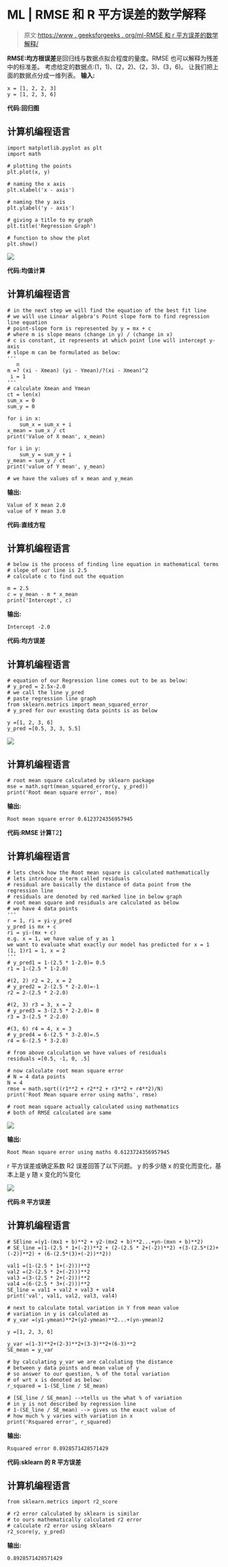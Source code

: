 # ML | RMSE 和 R 平方误差的数学解释

> 原文:[https://www . geeksforgeeks . org/ml-RMSE 和 r 平方误差的数学解释/](https://www.geeksforgeeks.org/ml-mathematical-explanation-of-rmse-and-r-squared-error/)

**RMSE:均方根误差**是回归线与数据点拟合程度的量度。RMSE 也可以解释为残差中的标准差。
考虑给定的数据点:(1，1)、(2，2)、(2，3)、(3，6)。
让我们把上面的数据点分成一维列表。
**输入:**

```
x = [1, 2, 2, 3]
y = [1, 2, 3, 6]
```

**代码:回归图**

## 计算机编程语言

```
import matplotlib.pyplot as plt
import math

# plotting the points 
plt.plot(x, y)

# naming the x axis
plt.xlabel('x - axis')

# naming the y axis
plt.ylabel('y - axis')

# giving a title to my graph
plt.title('Regression Graph')

# function to show the plot
plt.show()
```

![](img/163ead6f755b3897729006098bf058d3.png)

**代码:均值计算**

## 计算机编程语言

```
# in the next step we will find the equation of the best fit line
# we will use Linear algebra's Point slope form to find regression line equation
# point-slope form is represented by y = mx + c
# where m is slope means (change in y) / (change in x)
# c is constant, it represents at which point line will intercept y-axis
# slope m can be formulated as below:
'''
   n
m =? (xi - Xmean) (yi - Ymean)/?(xi - Xmean)^2
 i = 1
'''
# calculate Xmean and Ymean
ct = len(x)
sum_x = 0
sum_y = 0

for i in x:
    sum_x = sum_x + i
x_mean = sum_x / ct
print('Value of X mean', x_mean)

for i in y:
    sum_y = sum_y + i
y_mean = sum_y / ct
print('value of Y mean', y_mean)

# we have the values of x mean and y_mean
```

**输出:**

```
Value of X mean 2.0
value of Y mean 3.0
```

**代码:直线方程**

## 计算机编程语言

```
# below is the process of finding line equation in mathematical terms
# slope of our line is 2.5
# calculate c to find out the equation

m = 2.5
c = y_mean - m * x_mean
print('Intercept', c)
```

**输出:**

```
Intercept -2.0
```

**代码:均方误差**

## 计算机编程语言

```
# equation of our Regression line comes out to be as below:
# y_pred = 2.5x-2.0
# we call the line y_pred
# paste regression line graph
from sklearn.metrics import mean_squared_error
# y_pred for our exusting data points is as below

y =[1, 2, 3, 6]
y_pred =[0.5, 3, 3, 5.5]
```

![](img/86ddb775f1e39dad80c3d32b83265ae5.png)

## 计算机编程语言

```
# root mean square calculated by sklearn package
mse = math.sqrt(mean_squared_error(y, y_pred))
print('Root mean square error', mse)
```

**输出:**

```
Root mean square error 0.6123724356957945
```

**代码:RMSE 计算**T2】

## 计算机编程语言

```
# lets check how the Root mean square is calculated mathematically
# lets introduce a term called residuals
# residual are basically the distance of data point from the regression line
# residuals are denoted by red marked line in below graph
# root mean square and residuals are calculated as below
# we have 4 data points
'''
r = 1, ri = yi-y_pred
y_pred is mx + c
ri = yi-(mx + c)
e.g. x = 1, we have value of y as 1
we want to evaluate what exactly our model has predicted for x = 1
(1, 1)r1 = 1, x = 2
'''
# y_pred1 = 1-(2.5 * 1-2.0)= 0.5
r1 = 1-(2.5 * 1-2.0)

#(2, 2) r2 = 2, x = 2
# y_pred2 = 2-(2.5 * 2-2.0)=-1
r2 = 2-(2.5 * 2-2.0)

#(2, 3) r3 = 3, x = 2
# y_pred3 = 3-(2.5 * 2-2.0)= 0
r3 = 3-(2.5 * 2-2.0)

#(3, 6) r4 = 4, x = 3
# y_pred4 = 6-(2.5 * 3-2.0)=.5
r4 = 6-(2.5 * 3-2.0)

# from above calculation we have values of residuals
residuals =[0.5, -1, 0, .5]

# now calculate root mean square error
# N = 4 data points
N = 4
rmse = math.sqrt((r1**2 + r2**2 + r3**2 + r4**2)/N)
print('Root Mean square error using maths', rmse)

# root mean square actually calculated using mathematics
# both of RMSE calculated are same
```

![](img/da78b8200a767487a4c3bb3f9e648520.png)

**输出:**

```
Root Mean square error using maths 0.6123724356957945
```

r 平方误差或确定系数
R2 误差回答了以下问题。
y 的多少随 x 的变化而变化，基本上是 y 随 x 变化的%变化

![](img/b03acdeba087c1cb1222f24a94ac09d9.png)

**代码:R 平方误差**

## 计算机编程语言

```
# SEline =(y1-(mx1 + b)**2 + y2-(mx2 + b)**2...+yn-(mxn + b)**2)
# SE_line =(1-(2.5 * 1+(-2))**2 + (2-(2.5 * 2+(-2))**2) +(3-(2.5*(2)+(-2))**2) + (6-(2.5*(3)+(-2))**2))

val1 =(1-(2.5 * 1+(-2)))**2
val2 =(2-(2.5 * 2+(-2)))**2
val3 =(3-(2.5 * 2+(-2)))**2
val4 =(6-(2.5 * 3+(-2)))**2
SE_line = val1 + val2 + val3 + val4
print('val', val1, val2, val3, val4)

# next to calculate total variation in Y from mean value
# variation in y is calculated as
# y_var =(y1-ymean)**2+(y2-ymean)**2...+(yn-ymean)2

y =[1, 2, 3, 6]

y_var =(1-3)**2+(2-3)**2+(3-3)**2+(6-3)**2
SE_mean = y_var

# by calculating y_var we are calculating the distance
# between y data points and mean value of y
# so answer to our question, % of the total variation
# of wrt x is denoted as below:
r_squared = 1-(SE_line / SE_mean)

# [SE_line / SE_mean] -->tells us the what % of variation
# in y is not described by regression line
# 1-(SE_line / SE_mean) --> gives us the exact value of
# how much % y varies with variation in x
print('Rsquared error', r_squared)
```

**输出:**

```
Rsquared error 0.8928571428571429
```

**代码:sklearn 的 R 平方误差**

## 计算机编程语言

```
from sklearn.metrics import r2_score

# r2 error calculated by sklearn is similar
# to ours mathematically calculated r2 error
# calculate r2 error using sklearn
r2_score(y, y_pred)
```

**输出:**

```
0.8928571428571429
```
